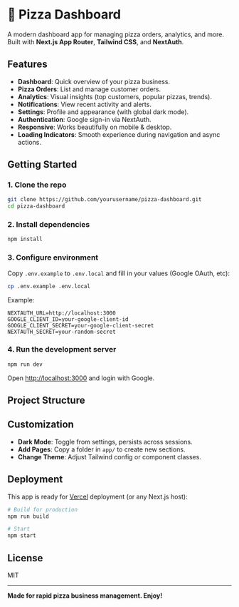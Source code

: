 # 🍕 Pizza Dashboard

A modern dashboard app for managing pizza orders, analytics, and more. Built with **Next.js App Router**, **Tailwind CSS**, and **NextAuth**.

## Features

- **Dashboard**: Quick overview of your pizza business.
- **Pizza Orders**: List and manage customer orders.
- **Analytics**: Visual insights (top customers, popular pizzas, trends).
- **Notifications**: View recent activity and alerts.
- **Settings**: Profile and appearance (with global dark mode).
- **Authentication**: Google sign-in via NextAuth.
- **Responsive**: Works beautifully on mobile & desktop.
- **Loading Indicators**: Smooth experience during navigation and async actions.

## Getting Started

### 1. Clone the repo

```bash
git clone https://github.com/yourusername/pizza-dashboard.git
cd pizza-dashboard
```

### 2. Install dependencies

```bash
npm install
```

### 3. Configure environment

Copy `.env.example` to `.env.local` and fill in your values (Google OAuth, etc):

```bash
cp .env.example .env.local
```

Example:

```
NEXTAUTH_URL=http://localhost:3000
GOOGLE_CLIENT_ID=your-google-client-id
GOOGLE_CLIENT_SECRET=your-google-client-secret
NEXTAUTH_SECRET=your-random-secret
```

### 4. Run the development server

```bash
npm run dev
```

Open [http://localhost:3000](http://localhost:3000) and login with Google.

## Project Structure


## Customization

- **Dark Mode**: Toggle from settings, persists across sessions.
- **Add Pages**: Copy a folder in `app/` to create new sections.
- **Change Theme**: Adjust Tailwind config or component classes.

## Deployment

This app is ready for [Vercel](https://vercel.com/) deployment (or any Next.js host):

```bash
# Build for production
npm run build

# Start
npm start
```

## License

MIT

---

**Made for rapid pizza business management. Enjoy!**